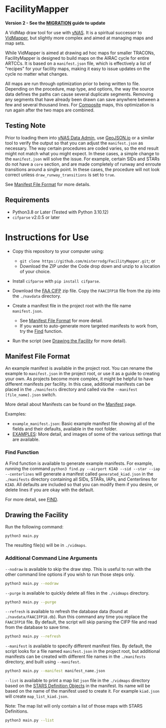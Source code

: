 # FacilityMapper

**Version 2 - See the [MIGRATION](./MIGRATION.md) guide to update**

A VidMap draw tool for use with [vNAS](https://virtualnas.net). It is a spiritual successor to [VidMapper](https://github.com/misterrodg/VidMapper), but slightly more complex and aimed at managing maps and map sets.

While VidMapper is aimed at drawing ad hoc maps for smaller TRACONs, FacilityMapper is designed to build maps on the AIRAC cycle for entire ARTCCs. It is based on a `manifest.json` file, which is effectively a list of "recipes" for your facility maps, making it easy to issue updates on the cycle no matter what changes.

All maps are run through optimization prior to being written to file. Depending on the procedure, map type, and options, the way the source data defines the paths can cause several duplicate segments. Removing any segments that have already been drawn can save anywhere between a few and several thousand lines. For [Composite](./readme/COMPOSITE.md) maps, this optimization is run again after the two maps are combined.

## Testing Note

Prior to loading them into [vNAS Data Admin](https://data-admin.virtualnas.net/login), use [GeoJSON.io](https://geojson.io) or a similar tool to verify the output so that you can adjust the `manifest.json` as necessary. The way certain procedures are coded varies, so the end result might not match what you might expect. In these cases, a simple change to the `manifest.json` will solve the issue. For example, certain SIDs and STARs do not have a `core` section, and are made completely of runway and enroute transitions around a single point. In these cases, the procedure will not look correct unless `draw_runway_transitions` is set to `true`.

See [Manifest File Format](#manifest-file-format) for more details.

## Requirements

- Python3.8 or Later (Tested with Python 3.10.12)
- `cifparse` v2.0.5 or later

# Instructions for Use

- Copy this repository to your computer using:
  - `git clone https://github.com/misterrodg/FacilityMapper.git`; or
  - Download the ZIP under the Code drop down and unzip to a location of your choice.
- Install `cifparse` with `pip install cifparse`.

- Download the [FAA CIFP](https://www.faa.gov/air_traffic/flight_info/aeronav/digital_products/cifp/download/) zip file. Copy the `FAACIFP18` file from the zip into the `./navdata` directory.
- Create a manifest file in the project root with the file name `manifest.json`.
  - See [Manifest File Format](#manifest-file-format) for more detail.
  - If you want to auto-generate more targeted manifests to work from, try the [Find](#find-function) function.
- Run the script (see [Drawing the Facility](#drawing-the-facility) for more detail).

## Manifest File Format

An example manifest is available in the project root. You can rename the example to `manifest.json` in the project root, or use it as a guide to creating your own. As projects become more complex, it might be helpful to have different manifests per facility. In this case, additional manifests can be placed in the `./manifests` directory and called via the `--manifest [file_name].json` switch.

More detail about Manifests can be found on the [Manifest](./readme/MANIFEST.md) page.

Examples:

- `example_manifest.json`: Basic example manifest file showing all of the fields and their defaults, available in the root folder.
- [EXAMPLES](./examples/EXAMPLES.md): More detail, and images of some of the various settings that are available.

### Find Function

A Find function is available to generate example manifests. For example, running the command `python3 find.py --airport KIAD --sid --star --iap --centerlines` will generate a manifest called `generated_kiad.json` in the `./manifests` directory containing all SIDs, STARs, IAPs, and Centerlines for `KIAD`. All defaults are included so that you can modify them if you desire, or delete lines if you are okay with the default.

For more detail, see [FIND](./readme/FIND.md).

## Drawing the Facility

Run the following command:

```
python3 main.py
```

The resulting file(s) will be in `./vidmaps`.

### Additional Command Line Arguments

`--nodraw` is available to skip the draw step. This is useful to run with the other command line options if you wish to run those steps only.

```bash
python3 main.py --nodraw
```

`--purge` is available to quickly delete all files in the `./vidmaps` directory.

```bash
python3 main.py --purge
```

`--refresh` is available to refresh the database data (found at `./navdata/FAACIFP18.db`). Run this command any time you replace the `FAACIFP18` file. By default, the script will skip parsing the CIFP file and read from the database to save time.

```bash
python3 main.py --refresh
```

`--manifest` is available to specify different manifest files. By default, the script looks for a file named `manifest.json` in the project root, but additional manifests can be created with different file names in the `./manifests` directory, and built using `--manifest`.

```bash
python3 main.py --manifest manifest_name.json
```

`--list` is available to print a map list `json` file in the `./vidmaps` directory based on the [STARS Definition Objects](./readme/STARS_DEFINITION_OBJECT.md) in the manifest. Its name will be based on the name of the manifest used to create it. For example `kiad.json` will create `map_list_kiad.json`.

Note: The map list will only contain a list of those maps with STARS Definitions.

```bash
python3 main.py --list
```
